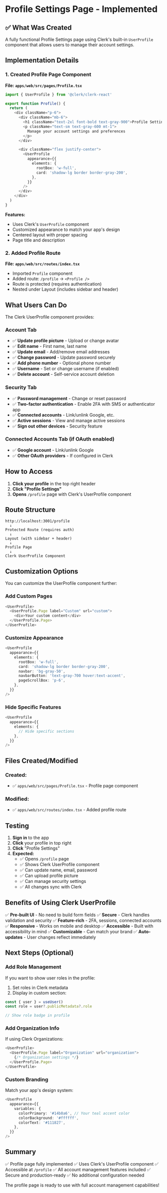 # Profile Settings Page - Implemented

## ✅ What Was Created

A fully functional Profile Settings page using Clerk's built-in `UserProfile` component that allows users to manage their account settings.

## Implementation Details

### 1. Created Profile Page Component
**File: `apps/web/src/pages/Profile.tsx`**

```typescript
import { UserProfile } from '@clerk/clerk-react'

export function Profile() {
  return (
    <div className="p-6">
      <div className="mb-6">
        <h1 className="text-2xl font-bold text-gray-900">Profile Settings</h1>
        <p className="text-sm text-gray-600 mt-1">
          Manage your account settings and preferences
        </p>
      </div>

      <div className="flex justify-center">
        <UserProfile
          appearance={{
            elements: {
              rootBox: 'w-full',
              card: 'shadow-lg border border-gray-200',
            },
          }}
        />
      </div>
    </div>
  )
}
```

**Features:**
- Uses Clerk's `UserProfile` component
- Customized appearance to match your app's design
- Centered layout with proper spacing
- Page title and description

### 2. Added Profile Route
**File: `apps/web/src/routes/index.tsx`**

- Imported `Profile` component
- Added route: `/profile` → `<Profile />`
- Route is protected (requires authentication)
- Nested under Layout (includes sidebar and header)

## What Users Can Do

The Clerk UserProfile component provides:

### Account Tab
- ✅ **Update profile picture** - Upload or change avatar
- ✅ **Edit name** - First name, last name
- ✅ **Update email** - Add/remove email addresses
- ✅ **Change password** - Update password securely
- ✅ **Add phone number** - Optional phone number
- ✅ **Username** - Set or change username (if enabled)
- ✅ **Delete account** - Self-service account deletion

### Security Tab
- ✅ **Password management** - Change or reset password
- ✅ **Two-factor authentication** - Enable 2FA with SMS or authenticator app
- ✅ **Connected accounts** - Link/unlink Google, etc.
- ✅ **Active sessions** - View and manage active sessions
- ✅ **Sign out other devices** - Security feature

### Connected Accounts Tab (if OAuth enabled)
- ✅ **Google account** - Link/unlink Google
- ✅ **Other OAuth providers** - If configured in Clerk

## How to Access

1. **Click your profile** in the top right header
2. **Click "Profile Settings"**
3. **Opens** `/profile` page with Clerk's UserProfile component

## Route Structure

```
http://localhost:3001/profile
  ↓
Protected Route (requires auth)
  ↓
Layout (with sidebar + header)
  ↓
Profile Page
  ↓
Clerk UserProfile Component
```

## Customization Options

You can customize the UserProfile component further:

### Add Custom Pages
```typescript
<UserProfile>
  <UserProfile.Page label="Custom" url="custom">
    <div>Your custom content</div>
  </UserProfile.Page>
</UserProfile>
```

### Customize Appearance
```typescript
<UserProfile
  appearance={{
    elements: {
      rootBox: 'w-full',
      card: 'shadow-lg border border-gray-200',
      navbar: 'bg-gray-50',
      navbarButton: 'text-gray-700 hover:text-accent',
      pageScrollBox: 'p-6',
    },
  }}
/>
```

### Hide Specific Features
```typescript
<UserProfile
  appearance={{
    elements: {
      // Hide specific sections
    },
  }}
/>
```

## Files Created/Modified

### Created:
- ✅ `apps/web/src/pages/Profile.tsx` - Profile page component

### Modified:
- ✅ `apps/web/src/routes/index.tsx` - Added profile route

## Testing

1. **Sign in** to the app
2. **Click** your profile in top right
3. **Click** "Profile Settings"
4. **Expected:**
   - ✅ Opens `/profile` page
   - ✅ Shows Clerk UserProfile component
   - ✅ Can update name, email, password
   - ✅ Can upload profile picture
   - ✅ Can manage security settings
   - ✅ All changes sync with Clerk

## Benefits of Using Clerk UserProfile

✅ **Pre-built UI** - No need to build form fields
✅ **Secure** - Clerk handles validation and security
✅ **Feature-rich** - 2FA, sessions, connected accounts
✅ **Responsive** - Works on mobile and desktop
✅ **Accessible** - Built with accessibility in mind
✅ **Customizable** - Can match your brand
✅ **Auto-updates** - User changes reflect immediately

## Next Steps (Optional)

### Add Role Management
If you want to show user roles in the profile:

1. Set roles in Clerk metadata
2. Display in custom section:
```typescript
const { user } = useUser()
const role = user?.publicMetadata?.role

// Show role badge in profile
```

### Add Organization Info
If using Clerk Organizations:
```typescript
<UserProfile>
  <UserProfile.Page label="Organization" url="organization">
    {/* Organization settings */}
  </UserProfile.Page>
</UserProfile>
```

### Custom Branding
Match your app's design system:
```typescript
<UserProfile
  appearance={{
    variables: {
      colorPrimary: '#14b8a6', // Your teal accent color
      colorBackground: '#ffffff',
      colorText: '#111827',
    },
  }}
/>
```

## Summary

✅ Profile page fully implemented
✅ Uses Clerk's UserProfile component
✅ Accessible at `/profile`
✅ All account management features included
✅ Secure and production-ready
✅ No additional configuration needed

The profile page is ready to use with full account management capabilities!
